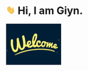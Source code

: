 # <img src="https://github.com/Giyn/Giyn/blob/master/Assets/Hi.gif" width="5%"/> Hi, I am Giyn.
<img src="https://github.com/Giyn/Giyn/blob/master/Assets/Welcome.gif" width="30%" align="middle"/>
